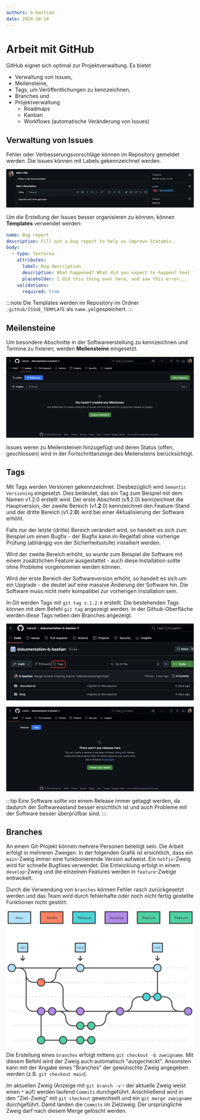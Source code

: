 ```yaml
---
authors: b-bastian
date: 2024-10-14
---
```


# Arbeit mit GitHub

GitHub eignet sich optimal zur Projektverwaltung. Es bietet

<!-- truncate -->

- Verwaltung von Issues,
- Meilensteine,
- Tags, um Veröffentlichungen zu kennzeichnen,
- Branches und
- Projektverwaltung
  - Roadmaps
  - Kanban
  - Workflows (automatische Veränderung von Issues)

## Verwaltung von Issues

Fehler oder Verbesserungsvorschläge können im Repository gemeldet werden. Die Issues können mit Labels gekennzeichnet werden.

![Issue mit Label](./issue-label.png)

Um die Erstellung der Issues besser organisieren zu können, können **Templates** verwendet werden:

```yml
name: Bug report
description: Fill out a bug report to help us improve Statamic.
body:
  - type: textarea
    attributes:
      label: Bug description
      description: What happened? What did you expect to happen? Feel free to drop any screenshots in here.
      placeholder: I did this thing over here, and saw this error...
    validations:
      required: true
```

:::note
Die Templates werden im Repository im Ordner `.github/ISSUE_TEMPLATE` als `name.yml`gespeichert.
:::

## Meilensteine

Um besondere Abschnitte in der Softwareerstellung zu kennzeichnen und Termine zu fixieren, werden **Meilensteine** eingesetzt.

![Meilensteine](./milestones.png)

Issues weren zu Meilensteinen hinzugefügt und deren Status (offen, geschlossen) wird in der Fortschrittanzeige des Meilensteins berücksichtigt.

## Tags

Mit Tags werden Versionen gekennzeichnet. Diesbezüglich wird `Semantic Versioning` eingesetzt. Dies bedeutet, das ein Tag zum Beispiel mit dem Namen v1.2.0 erstellt wird. Der erste Abschnitt (v**1**.2.0) kennzeichnet die Hauptversion, der zweite Bereich (v1.**2**.0) kennzeichnet den Feature-Stand und der dritte Bereich (v1.2.**0**) wird bei einer Aktualisierung der Software erhöht.

Falls nur der letzte (dritte) Bereich verändert wird, so handelt es sich zum Beispiel um einen Bugfix - der Bugfix kann im Regelfall ohne vorherige Prüfung (abhängig von der Sicherheitsstufe) installiert werden.

Wird der zweite Bereich erhöht, so wurde zum Beispiel die Software mit einem zusätzlichen Feature ausgestattet - auch diese Installation sollte ohne Probleme vorgenommen werden können.

Wird der erste Bereich der Softwareversion erhöht, so handelt es sich um ein Upgrade - die deutet auf eine massive Änderung der Software hin. Die Software muss nicht mehr kompatibel zur vorherigen Installation sein.

In Git werden Tags mit `git tag v.1.2.0` erstellt. Die bestehenden Tags können mit dem Befehl `git tag` angezeigt werden. In der Github-Oberfläche werden diese Tags neben den Branches angezeigt.

![Wo werden Tags angezeigt](./wo-git-tags.png)

![Git Tags](./tags.png)

:::tip
Eine Software sollte vor einem Release immer getaggt werden, da dadurch der Softwareastand besser ersichtlich ist und auch Probleme mit der Software besser überprüfbar sind.
:::

## Branches

An einem Git-Projekt können mehrere Personen beteiligt sein. Die Arbeit erfolgt in mehreren Zweigen. In der folgenden Grafik ist ersichtlich, dass ein `main`-Zweig immer eine funktionierende Version aufweist. Ein `hotfix`-Zweig wird für schnelle Bugfixes verwendet. Die Entwicklung erfolgt in einem `develop`-Zweig und die einzelnen Features werden in `feature`-Zweige entiwckelt.

Durch die Verwendung von `branches` können Fehler rasch zurückgesetzt werden und das Team wird durch fehlerhafte oder noch nicht fertig gestellte Funktionen nicht gestört.

![Workflow](./git-workflow.svg)

Die Erstellung eines `branches` erfolgt mittens `git checkout -b zweigname`. Mit diesem Befehl wird der Zweig auch automatisch "ausgecheckt". Ansonsten kann mit der Angabe eines "Branches" der gewünschte Zweig angegeben werden (z.B. `git checkout main`).

Im aktuellen Zweig (Anzeige mit `git branch -v` - der aktuelle Zweig weist einen `*` auf) werden laufend `Commits` durchgeführt. Anschließend wird in den "Ziel-Zweig" mit `git checkout` gewechselt und ein `git merge zweigname` durchgeführt. Damit landen die `Commits` im Zielzweig. Der ursprüngliche Zweig darf nach diesem Merge gelöscht werden.
